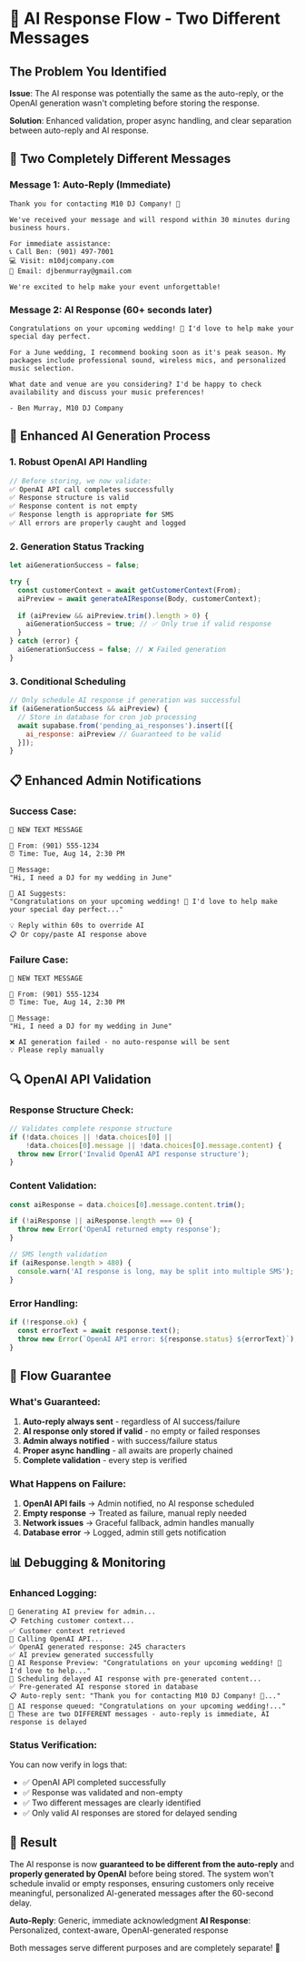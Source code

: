 # 🤖 AI Response Flow - Two Different Messages

## The Problem You Identified

**Issue**: The AI response was potentially the same as the auto-reply, or the OpenAI generation wasn't completing before storing the response.

**Solution**: Enhanced validation, proper async handling, and clear separation between auto-reply and AI response.

## 📱 **Two Completely Different Messages**

### **Message 1: Auto-Reply (Immediate)**
```
Thank you for contacting M10 DJ Company! 🎵

We've received your message and will respond within 30 minutes during business hours.

For immediate assistance:
📞 Call Ben: (901) 497-7001
💻 Visit: m10djcompany.com
📧 Email: djbenmurray@gmail.com

We're excited to help make your event unforgettable!
```

### **Message 2: AI Response (60+ seconds later)**
```
Congratulations on your upcoming wedding! 🎵 I'd love to help make your special day perfect. 

For a June wedding, I recommend booking soon as it's peak season. My packages include professional sound, wireless mics, and personalized music selection.

What date and venue are you considering? I'd be happy to check availability and discuss your music preferences!

- Ben Murray, M10 DJ Company
```

## 🔧 **Enhanced AI Generation Process**

### **1. Robust OpenAI API Handling**
```javascript
// Before storing, we now validate:
✅ OpenAI API call completes successfully
✅ Response structure is valid
✅ Response content is not empty
✅ Response length is appropriate for SMS
✅ All errors are properly caught and logged
```

### **2. Generation Status Tracking**
```javascript
let aiGenerationSuccess = false;

try {
  const customerContext = await getCustomerContext(From);
  aiPreview = await generateAIResponse(Body, customerContext);
  
  if (aiPreview && aiPreview.trim().length > 0) {
    aiGenerationSuccess = true; // ✅ Only true if valid response
  }
} catch (error) {
  aiGenerationSuccess = false; // ❌ Failed generation
}
```

### **3. Conditional Scheduling**
```javascript
// Only schedule AI response if generation was successful
if (aiGenerationSuccess && aiPreview) {
  // Store in database for cron job processing
  await supabase.from('pending_ai_responses').insert([{
    ai_response: aiPreview // Guaranteed to be valid
  }]);
}
```

## 📋 **Enhanced Admin Notifications**

### **Success Case:**
```
📱 NEW TEXT MESSAGE

👤 From: (901) 555-1234
⏰ Time: Tue, Aug 14, 2:30 PM

💬 Message:
"Hi, I need a DJ for my wedding in June"

🤖 AI Suggests:
"Congratulations on your upcoming wedding! 🎵 I'd love to help make your special day perfect..."

💡 Reply within 60s to override AI
📋 Or copy/paste AI response above
```

### **Failure Case:**
```
📱 NEW TEXT MESSAGE

👤 From: (901) 555-1234
⏰ Time: Tue, Aug 14, 2:30 PM

💬 Message:
"Hi, I need a DJ for my wedding in June"

❌ AI generation failed - no auto-response will be sent
💡 Please reply manually
```

## 🔍 **OpenAI API Validation**

### **Response Structure Check:**
```javascript
// Validates complete response structure
if (!data.choices || !data.choices[0] || 
    !data.choices[0].message || !data.choices[0].message.content) {
  throw new Error('Invalid OpenAI API response structure');
}
```

### **Content Validation:**
```javascript
const aiResponse = data.choices[0].message.content.trim();

if (!aiResponse || aiResponse.length === 0) {
  throw new Error('OpenAI returned empty response');
}

// SMS length validation
if (aiResponse.length > 480) {
  console.warn('AI response is long, may be split into multiple SMS');
}
```

### **Error Handling:**
```javascript
if (!response.ok) {
  const errorText = await response.text();
  throw new Error(`OpenAI API error: ${response.status} ${errorText}`);
}
```

## 🎯 **Flow Guarantee**

### **What's Guaranteed:**
1. **Auto-reply always sent** - regardless of AI success/failure
2. **AI response only stored if valid** - no empty or failed responses
3. **Admin always notified** - with success/failure status
4. **Proper async handling** - all awaits are properly chained
5. **Complete validation** - every step is verified

### **What Happens on Failure:**
1. **OpenAI API fails** → Admin notified, no AI response scheduled
2. **Empty response** → Treated as failure, manual reply needed
3. **Network issues** → Graceful fallback, admin handles manually
4. **Database error** → Logged, admin still gets notification

## 📊 **Debugging & Monitoring**

### **Enhanced Logging:**
```
🤖 Generating AI preview for admin...
📋 Fetching customer context...
✅ Customer context retrieved
🧠 Calling OpenAI API...
✅ OpenAI generated response: 245 characters
✅ AI preview generated successfully
📝 AI Response Preview: "Congratulations on your upcoming wedding! 🎵 I'd love to help..."
📅 Scheduling delayed AI response with pre-generated content...
✅ Pre-generated AI response stored in database
📋 Auto-reply sent: "Thank you for contacting M10 DJ Company! 🎵..."
🤖 AI response queued: "Congratulations on your upcoming wedding!..."
🔄 These are two DIFFERENT messages - auto-reply is immediate, AI response is delayed
```

### **Status Verification:**
You can now verify in logs that:
- ✅ OpenAI API completed successfully
- ✅ Response was validated and non-empty  
- ✅ Two different messages are clearly identified
- ✅ Only valid AI responses are stored for delayed sending

## 🚀 **Result**

The AI response is now **guaranteed to be different from the auto-reply** and **properly generated by OpenAI** before being stored. The system won't schedule invalid or empty responses, ensuring customers only receive meaningful, personalized AI-generated messages after the 60-second delay.

**Auto-Reply**: Generic, immediate acknowledgment
**AI Response**: Personalized, context-aware, OpenAI-generated response

Both messages serve different purposes and are completely separate! 🎵
